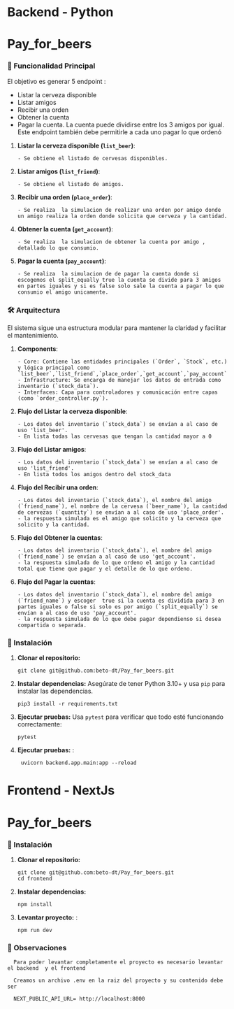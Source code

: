 # Backend - Python

# Pay_for_beers

### 🚀 Funcionalidad Principal

El objetivo es generar 5 endpoint :

- Listar la cerveza disponible
- Listar amigos
- Recibir una orden
- Obtener la cuenta
- Pagar la cuenta. La cuenta puede dividirse entre los 3 amigos por igual. Este
  endpoint también debe permitirle a cada uno pagar lo que ordenó

1. **Listar la cerveza disponible (`list_beer`)**:

       - Se obtiene el listado de cervesas disponibles.

2. **Listar amigos (`list_friend`)**:

       - Se obtiene el listado de amigos.

3. **Recibir una orden (`place_order`)**:

       - Se realiza  la simulacion de realizar una orden por amigo donde un amigo realiza la orden donde solicita que cerveza y la cantidad.

4. **Obtener la cuenta (`get_account`)**:

       - Se realiza  la simulacion de obtener la cuenta por amigo , detallado lo que consumio.

5. **Pagar la cuenta (`pay_account`)**:

       - Se realiza  la simulacion de de pagar la cuenta donde si escogemos el split_equally true la cuenta se divide para 3 amigos en partes iguales y si es false solo sale la cuenta a pagar lo que consumio el amigo unicamente.

### 🛠️ Arquitectura

El sistema sigue una estructura modular para mantener la claridad y facilitar el mantenimiento.

1. **Components**:

       - Core: Contiene las entidades principales (`Order`, `Stock`, etc.) y lógica principal como `list_beer`,`list_friend`,`place_order`,`get_account`,`pay_account`.
       - Infrastructure: Se encarga de manejar los datos de entrada como inventario (`stock_data`).
       - Interfaces: Capa para controladores y comunicación entre capas (como `order_controller.py`).

2. **Flujo del Listar la cerveza disponible**:

       - Los datos del inventario (`stock_data`) se envían a al caso de uso 'list_beer'.
       - En lista todas las cervesas que tengan la cantidad mayor a 0

3. **Flujo del Listar amigos**:

       - Los datos del inventario (`stock_data`) se envían a al caso de uso 'list_friend'.
       - En lista todos los amigos dentro del stock_data

4. **Flujo del Recibir una orden**:

       - Los datos del inventario (`stock_data`), el nombre del amigo (`friend_name`), el nombre de la cervesa (`beer_name`), la cantidad de cervezas (`quantity`) se envían a al caso de uso 'place_order'.
       - la respuesta simulada es el amigo que solicito y la cerveza que solicito y la cantidad.

5. **Flujo del Obtener la cuentas**:

       - Los datos del inventario (`stock_data`), el nombre del amigo (`friend_name`) se envían a al caso de uso 'get_account'.
       - la respuesta simulada de lo que ordeno el amigo y la cantidad total que tiene que pagar y el detalle de lo que ordeno.

6. **Flujo del Pagar la cuentas**:

       - Los datos del inventario (`stock_data`), el nombre del amigo (`friend_name`) y escoger  true si la cuenta es dividida para 3 en partes iguales o false si solo es por amigo (`split_equally`) se envían a al caso de uso 'pay_account'.
       - la respuesta simulada de lo que debe pagar dependienso si desea compartida o separada.

### 🔧 Instalación

1. **Clonar el repositorio:**

       git clone git@github.com:beto-dt/Pay_for_beers.git

2. **Instalar dependencias:** Asegúrate de tener Python 3.10+ y usa `pip` para instalar las dependencias.

       pip3 install -r requirements.txt

3. **Ejecutar pruebas:** Usa `pytest` para verificar que todo esté funcionando correctamente:
    
       pytest

4. **Ejecutar pruebas:** :

        uvicorn backend.app.main:app --reload

# Frontend - NextJs

# Pay_for_beers

### 🔧 Instalación

1. **Clonar el repositorio:**

       git clone git@github.com:beto-dt/Pay_for_beers.git
       cd frontend

2. **Instalar dependencias:**

       npm install

4. **Levantar proyecto:** :

       npm run dev

### 🔧 Observaciones

      Para poder levantar completamente el proyecto es necesario levantar el backend  y el frontend

      Creamos un archivo .env en la raiz del proyecto y su contenido debe ser 

      NEXT_PUBLIC_API_URL= http://localhost:8000